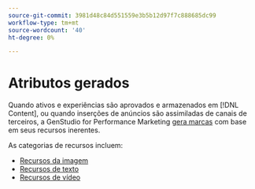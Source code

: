 ```yaml
---
source-git-commit: 3981d48c84d551559e3b5b12d97f7c888685dc99
workflow-type: tm+mt
source-wordcount: '40'
ht-degree: 0%

---
```

# Atributos gerados

Quando ativos e experiências são aprovados e armazenados em [!DNL Content], ou quando inserções de anúncios são assimiladas de canais de terceiros, a GenStudio for Performance Marketing [gera marcas](/help/user-guide/content/asset-details.md#generated-tags) com base em seus recursos inerentes.

As categorias de recursos incluem:

- [Recursos da imagem](/help/user-guide/insights/image-features.md)
- [Recursos de texto](/help/user-guide/insights/text-features.md)
- [Recursos de vídeo](/help/user-guide/insights/video-features.md)
